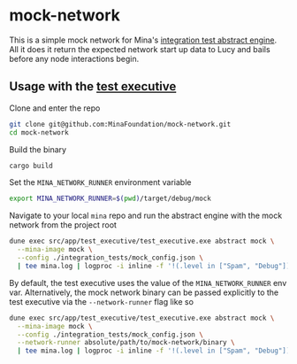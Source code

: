 # mock-network

This is a simple mock network for Mina's [integration test abstract engine](https://github.com/MinaFoundation/mina/tree/abstract_engine/src/lib/integration_test_abstract_engine). All it does it return the expected network start up data to Lucy and bails before any node interactions begin.

## Usage with the [test executive](https://github.com/MinaProtocol/mina/tree/develop/src/app/test_executive)

Clone and enter the repo

```sh
git clone git@github.com:MinaFoundation/mock-network.git
cd mock-network
```

Build the binary

```sh
cargo build
```

Set the `MINA_NETWORK_RUNNER` environment variable

```sh
export MINA_NETWORK_RUNNER=$(pwd)/target/debug/mock
```

Navigate to your local `mina` repo and run the abstract engine with the mock network from the project root

```sh
dune exec src/app/test_executive/test_executive.exe abstract mock \
  --mina-image mock \
  --config ./integration_tests/mock_config.json \
  | tee mina.log | logproc -i inline -f '!(.level in ["Spam", "Debug"])'
```

By default, the test executive uses the value of the `MINA_NETWORK_RUNNER` env var. Alternatively, the mock network binary can be passed explicitly to the test executive via the `--network-runner` flag like so

```sh
dune exec src/app/test_executive/test_executive.exe abstract mock \
  --mina-image mock \
  --config ./integration_tests/mock_config.json \
  --network-runner absolute/path/to/mock-network/binary \
  | tee mina.log | logproc -i inline -f '!(.level in ["Spam", "Debug"])'
```
